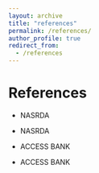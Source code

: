 ```yaml
---
layout: archive
title: "references"
permalink: /references/
author_profile: true
redirect_from:
  - /references
---
```


# References

- NASRDA

- NASRDA

- ACCESS BANK

- ACCESS BANK
